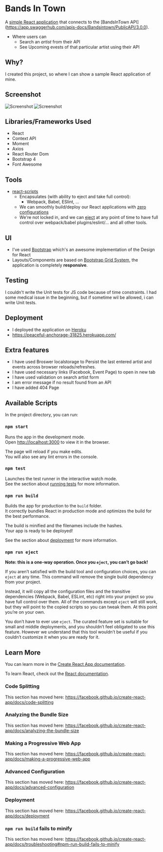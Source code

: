 # Bands In Town
A [simple React application](https://peaceful-anchorage-31825.herokuapp.com/) that connects to the [BandsInTown API] (https://app.swaggerhub.com/apis-docs/Bandsintown/PublicAPI/3.0.0).<br>
- Where users can
  - Search an *artist* from their API
  - See Upcoming evests of that particular artist using their API
 
## Why?
I created this project, so where I can show a sample React application of mine.

## Screenshot
![Screenshot](https://freeadscenter.com/bands-in-town/Screenshot_1.jpg)
![Screenshot](https://freeadscenter.com/bands-in-town/Screenshot_2.jpg)

## Libraries/Frameworks Used
- React
- Context API
- Moment
- Axios
- React Router Dom
- Bootstrap 4
- Font Awesome

## Tools
- [react-scripts](https://github.com/facebook/create-react-app/blob/master/README.md#getting-started)
  - Encapsulates (with ability to eject and take full control):
    - Webpack, Babel, ESlint, ...
  - We can smoothly build/deploy our React applications with [zero configurations](https://github.com/facebook/create-react-app#philosophy)
  - We're not locked in, and we can [eject](https://github.com/facebook/create-react-app/blob/master/packages/react-scripts/template/README.md#npm-run-eject) at any point of time to have full control over webpack/babel plugins/eslint/... and all other tools.

## UI
- I've used [Bootstrap](https://getbootstrap.com/) which's an awesome implementation of the Design for React
- Layouts/Components are based on [Bootstrap Grid System](https://getbootstrap.com/docs/4.1/layout/grid/), the application is completely **responsive**.

## Testing
I couldn't write the Unit tests for JS code because of time constraints. I had some medical issue in the beginning, but if sometime wil be allowed, i can write Unit tests.

## Deployment
- I deployed the application on [Heroku](https://www.heroku.com/)
- https://peaceful-anchorage-31825.herokuapp.com/

## Extra features
- I have used Broswer localstorage to Persist the last entered artist and events across browser reloads/refreshes.
- I have used necessary links (Facebook, Event Page) to open in new tab
- I have used validation on search artist form
- I am error message if no result found from an API
- I have added 404 Page

## Available Scripts

In the project directory, you can run:

### `npm start`

Runs the app in the development mode.<br>
Open [http://localhost:3000](http://localhost:3000) to view it in the browser.

The page will reload if you make edits.<br>
You will also see any lint errors in the console.

### `npm test`

Launches the test runner in the interactive watch mode.<br>
See the section about [running tests](https://facebook.github.io/create-react-app/docs/running-tests) for more information.

### `npm run build`

Builds the app for production to the `build` folder.<br>
It correctly bundles React in production mode and optimizes the build for the best performance.

The build is minified and the filenames include the hashes.<br>
Your app is ready to be deployed!

See the section about [deployment](https://facebook.github.io/create-react-app/docs/deployment) for more information.

### `npm run eject`

**Note: this is a one-way operation. Once you `eject`, you can’t go back!**

If you aren’t satisfied with the build tool and configuration choices, you can `eject` at any time. This command will remove the single build dependency from your project.

Instead, it will copy all the configuration files and the transitive dependencies (Webpack, Babel, ESLint, etc) right into your project so you have full control over them. All of the commands except `eject` will still work, but they will point to the copied scripts so you can tweak them. At this point you’re on your own.

You don’t have to ever use `eject`. The curated feature set is suitable for small and middle deployments, and you shouldn’t feel obligated to use this feature. However we understand that this tool wouldn’t be useful if you couldn’t customize it when you are ready for it.

## Learn More

You can learn more in the [Create React App documentation](https://facebook.github.io/create-react-app/docs/getting-started).

To learn React, check out the [React documentation](https://reactjs.org/).

### Code Splitting

This section has moved here: https://facebook.github.io/create-react-app/docs/code-splitting

### Analyzing the Bundle Size

This section has moved here: https://facebook.github.io/create-react-app/docs/analyzing-the-bundle-size

### Making a Progressive Web App

This section has moved here: https://facebook.github.io/create-react-app/docs/making-a-progressive-web-app

### Advanced Configuration

This section has moved here: https://facebook.github.io/create-react-app/docs/advanced-configuration

### Deployment

This section has moved here: https://facebook.github.io/create-react-app/docs/deployment

### `npm run build` fails to minify

This section has moved here: https://facebook.github.io/create-react-app/docs/troubleshooting#npm-run-build-fails-to-minify

